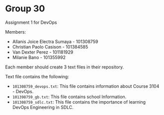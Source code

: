 # Group 30

Assignment 1 for DevOps

Members:
- Allanis Joice Electra Sumaya - 101308759 
- Christian Paolo Casison - 101384585 
- Van Dexter Perez - 101181929
- Milanie Bano - 101355992

Each member should create 3 text files in their repository.

Text file contains the following:
- `101308759_devops.txt`: This file contains information about Course 3104 - DevOps.
- `101398759_gb.txt`: This file contains school Information.
- `101308759_sdlc.txt`: This file contains the importance of learning DevOps Engineering in SDLC.